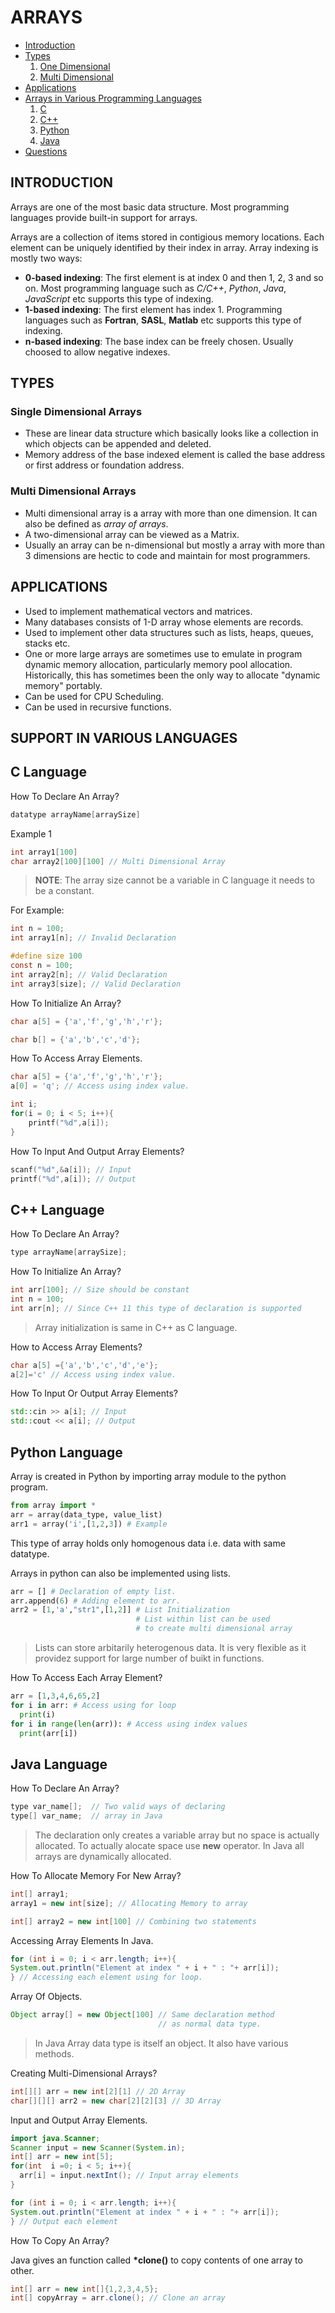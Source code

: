 # ARRAYS

- [Introduction](#introduction)
- [Types](#types)
  1. [One Dimensional](#single-dimensional-arrays)
  2. [Multi Dimensional](#multi-dimensional-arrays)
- [Applications](#applications)
- [Arrays in Various Programming Languages](#support-in-various-languages)
  1. [C](#c-language)
  2. [C++](#c-language-1)
  3. [Python](#python-language)
  4. [Java](#java-language)
- [Questions](#questions)

## INTRODUCTION

Arrays are one of the most basic data structure. Most programming languages provide built-in support for arrays.

Arrays are a collection of items stored in contigious memory locations.
Each element can be uniquely identified by their index in array.
Array indexing is mostly two ways:

- **0-based indexing**: The first element is at index 0 and then 1, 2, 3 and so on. Most programming language such as _C/C++_, _Python_, _Java_, _JavaScript_ etc supports this type of indexing.
- **1-based indexing**: The first element has index 1.
  Programming languages such as **Fortran**, **SASL**, **Matlab** etc supports this type of indexing.
- **n-based indexing**: The base index can be freely chosen. Usually choosed to allow negative indexes.

## TYPES

### Single Dimensional Arrays

- These are linear data structure which basically looks like a collection in which objects can be appended and deleted.
- Memory address of the base indexed element is called the base address or first address or foundation address.

### Multi Dimensional Arrays

- Multi dimensional array is a array with more than one dimension. It can also be defined as _array of arrays_.
- A two-dimensional array can be viewed as a Matrix.
- Usually an array can be n-dimensional but mostly a array with more than 3 dimensions are hectic to code and maintain for most programmers.

## APPLICATIONS

- Used to implement mathematical vectors and matrices.
- Many databases consists of 1-D array whose elements are records.
- Used to implement other data structures such as lists, heaps, queues, stacks etc.
- One or more large arrays are sometimes use to emulate in program dynamic memory allocation, particularly memory pool allocation. Historically, this has sometimes been the only way to allocate "dynamic memory" portably.
- Can be used for CPU Scheduling.
- Can be used in recursive functions.

## SUPPORT IN VARIOUS LANGUAGES

## C Language

How To Declare An Array?

```c
datatype arrayName[arraySize]
```

Example 1

```c
int array1[100]
char array2[100][100] // Multi Dimensional Array
```

> **NOTE**: The array size cannot be a variable in C language it needs to be a constant.

For Example:

```c
int n = 100;
int array1[n]; // Invalid Declaration

#define size 100
const n = 100;
int array2[n]; // Valid Declaration
int array3[size]; // Valid Declaration
```

How To Initialize An Array?

```c
char a[5] = {'a','f','g','h','r'};

char b[] = {'a','b','c','d'};
```

How To Access Array Elements.

```c
char a[5] = {'a','f','g','h','r'};
a[0] = 'q'; // Access using index value.

int i;
for(i = 0; i < 5; i++){
    printf("%d",a[i]);
}
```

How To Input And Output Array Elements?

```c
scanf("%d",&a[i]); // Input
printf("%d",a[i]); // Output
```

## C++ Language

How To Declare An Array?

```cpp
type arrayName[arraySize];
```

How To Initialize An Array?

```cpp
int arr[100]; // Size should be constant
int n = 100;
int arr[n]; // Since C++ 11 this type of declaration is supported
```

> Array initialization is same in C++ as C language.

How to Access Array Elements?

```cpp
char a[5] ={'a','b','c','d','e'};
a[2]='c' // Access using index value.
```

How To Input Or Output Array Elements?

```cpp
std::cin >> a[i]; // Input
std::cout << a[i]; // Output
```

## Python Language

Array is created in Python by importing array module to the python program.

```python
from array import *
arr = array(data_type, value_list)
arr1 = array('i',[1,2,3]) # Example
```

This type of array holds only homogenous data i.e. data with same datatype.

Arrays in python can also be implemented using lists.

```python
arr = [] # Declaration of empty list.
arr.append(6) # Adding element to arr.
arr2 = [1,'a',"str1",[1,2]] # List Initialization
                            # List within list can be used
                            # to create multi dimensional array
```

> Lists can store arbitarily heterogenous data. It is very flexible as it providez support for large number of buikt in functions.

How To Access Each Array Element?

```python
arr = [1,3,4,6,65,2]
for i in arr: # Access using for loop
  print(i)
for i in range(len(arr)): # Access using index values
  print(arr[i])
```

## Java Language

How To Declare An Array?

```java
type var_name[];  // Two valid ways of declaring
type[] var_name;  // array in Java
```

> The declaration only creates a variable array but no space is actually allocated. To actually alocate space use **new** operator. In Java all arrays are dynamically allocated.

How To Allocate Memory For New Array?

```java
int[] array1;
array1 = new int[size]; // Allocating Memory to array

int[] array2 = new int[100] // Combining two statements
```

Accessing Array Elements In Java.

```java
for (int i = 0; i < arr.length; i++){
System.out.println("Element at index " + i + " : "+ arr[i]);
} // Accessing each element using for loop.
```

Array Of Objects.

```java
Object array[] = new Object[100] // Same declaration method
                                 // as normal data type.
```

> In Java Array data type is itself an object. It also have various methods.

Creating Multi-Dimensional Arrays?

```java
int[][] arr = new int[2][1] // 2D Array
char[][][] arr2 = new char[2][2][3] // 3D Array
```

Input and Output Array Elements.

```java
import java.Scanner;
Scanner input = new Scanner(System.in);
int[] arr = new int[5];
for(int  i =0; i < 5; i++){
  arr[i] = input.nextInt(); // Input array elements
}

for (int i = 0; i < arr.length; i++){
System.out.println("Element at index " + i + " : "+ arr[i]);
} // Output each element
```

How To Copy An Array?

Java gives an function called **\*clone()** to copy contents of one array to other.

```java
int[] arr = new int[]{1,2,3,4,5};
int[] copyArray = arr.clone(); // Clone an array
```
